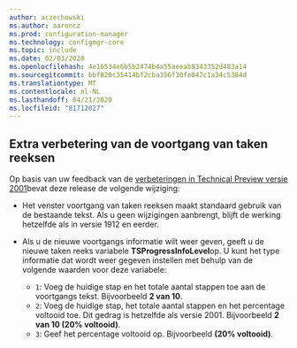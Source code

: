 ```yaml
---
author: aczechowski
ms.author: aaroncz
ms.prod: configuration-manager
ms.technology: configmgr-core
ms.topic: include
ms.date: 02/03/2020
ms.openlocfilehash: 4e16534e6b5b2474b4a55aeeab9343352d483a14
ms.sourcegitcommit: bbf820c35414bf2cba356f30fe047c1a34c5384d
ms.translationtype: MT
ms.contentlocale: nl-NL
ms.lasthandoff: 04/21/2020
ms.locfileid: "81712027"
---
```

## <a name="additional-improvement-to-task-sequence-progress"></a><a name="bkmk_tsprogress"></a>Extra verbetering van de voortgang van taken reeksen

<!--5932692, fka 2356386-->

Op basis van uw feedback van de [verbeteringen in Technical Preview versie 2001](../../technical-preview-2001.md#bkmk_tsprogress)bevat deze release de volgende wijziging:

- Het venster voortgang van taken reeksen maakt standaard gebruik van de bestaande tekst. Als u geen wijzigingen aanbrengt, blijft de werking hetzelfde als in versie 1912 en eerder.

- Als u de nieuwe voortgangs informatie wilt weer geven, geeft u de nieuwe taken reeks variabele **TSProgressInfoLevel**op. U kunt het type informatie dat wordt weer gegeven instellen met behulp van de volgende waarden voor deze variabele:

  - `1`: Voeg de huidige stap en het totale aantal stappen toe aan de voortgangs tekst. Bijvoorbeeld **2 van 10**.
  - `2`: Voeg de huidige stap, het totale aantal stappen en het percentage voltooid toe. Dit gedrag is hetzelfde als versie 2001. Bijvoorbeeld **2 van 10 (20% voltooid)**.
  - `3`: Geef het percentage voltooid op. Bijvoorbeeld **(20% voltooid)**.
